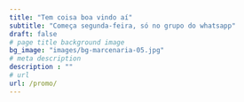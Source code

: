 ```yaml
---
title: "Tem coisa boa vindo aí"
subtitle: "Começa segunda-feira, só no grupo do whatsapp"
draft: false
# page title background image
bg_image: "images/bg-marcenaria-05.jpg"
# meta description
description : ""
# url
url: /promo/
---
```

